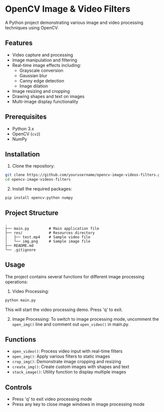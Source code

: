 # OpenCV Image & Video Filters

A Python project demonstrating various image and video processing techniques using OpenCV.

## Features

- Video capture and processing
- Image manipulation and filtering
- Real-time image effects including:
  - Grayscale conversion
  - Gaussian blur
  - Canny edge detection
  - Image dilation
- Image resizing and cropping
- Drawing shapes and text on images
- Multi-image display functionality

## Prerequisites

- Python 3.x
- OpenCV (`cv2`)
- NumPy

## Installation

1. Clone the repository:
```bash
git clone https://github.com/yourusername/opencv-image-videos-filters.git
cd opencv-image-videos-filters
```

2. Install the required packages:
```bash
pip install opencv-python numpy
```

## Project Structure

```
.
├── main.py         # Main application file
├── res/            # Resources directory
│   ├── test.mp4    # Sample video file
│   └── img.png     # Sample image file
├── README.md
└── .gitignore
```

## Usage

The project contains several functions for different image processing operations:

1. Video Processing:
```python
python main.py
```
This will start the video processing demo. Press 'q' to exit.

2. Image Processing:
To switch to image processing mode, uncomment the `open_img()` line and comment out `open_video()` in main.py.

## Functions

- `open_video()`: Process video input with real-time filters
- `open_img()`: Apply various filters to static images
- `crop_img()`: Demonstrate image cropping and resizing
- `create_img()`: Create custom images with shapes and text
- `stack_image()`: Utility function to display multiple images

## Controls

- Press 'q' to exit video processing mode
- Press any key to close image windows in image processing mode


